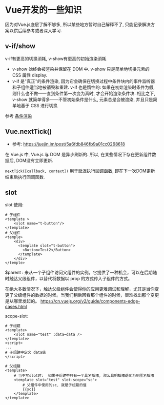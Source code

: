 # Vue开发的一些知识

因为对Vue.js底层了解不够多, 所以某些地方暂时自己解释不了, 只能记录解决方案以供后续参考或者深入学习.

## v-if/show
v-if有更高的切换消耗, v-show有更高的初始渲染消耗
- v-show 始终会被渲染并保留在 DOM 中. v-show 只是简单地切换元素的 CSS 属性 display.
- v-if 是"真正"的条件渲染, 因为它会确保在切换过程中条件块内的事件监听器和子组件适当地被销毁和重建.
v-if 也是惰性的: 如果在初始渲染时条件为假, 则什么也不做——直到条件第一次变为真时, 才会开始渲染条件块.
相比之下, v-show 就简单得多——不管初始条件是什么, 元素总是会被渲染, 并且只是简单地基于 CSS 进行切换

参考 [条件渲染](https://cn.vuejs.org/v2/guide/conditional.html)

## Vue.nextTick()
- 参考: https://juejin.im/post/5a6fdb846fb9a01cc0268618

在 Vue.js 中, Vue.js 与 DOM 是异步刷新的. 所以, 在某些情况下存在更新组件数据后, DOM没有立即更新. 

`nextTick([callback, context])` 用于延迟执行回调函数, 即在下一次DOM更新结束后执行回调函数.

## slot
slot 使用:
```Vue
# 子组件
<template >
    <slot name="t-button"/>
</template>
# 父组件
<temple>
    <div>
      <template slot="t-button">
        <Button>Test2</Button>
      </template>
    </div>
</temple>
```
$parent : 来从一个子组件访问父组件的实例。它提供了一种机会，可以在后期随时触达父级组件，以替代将数据以 prop 的方式传入子组件的方式。

在绝大多数情况下，触达父级组件会使得你的应用更难调试和理解，尤其是当你变更了父级组件的数据的时候。当我们稍后回看那个组件的时候，很难找出那个变更是从哪里发起的。
https://cn.vuejs.org/v2/guide/components-edge-cases.html


scope-slot:
```Vue
# 子组建
<template>
    <slot name="test" :data=data />
</template>
<script>
...
# 子组建中定义 data值
</script>

# 父组建
<template>
    # 当不写slot时:  如果子组建中只有一个具名插槽, 那么具明插槽退化为到匿名插槽
    <template slot="test" slot-scope="sc">
        # 父组件中使用的sc, 就是子组建的值
        {{sc}}
    </template>
</template>
```
